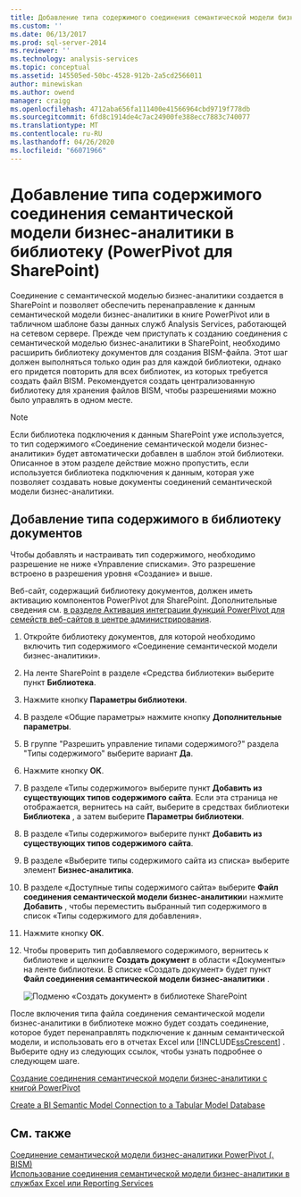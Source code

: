 ```yaml
---
title: Добавление типа содержимого соединения семантической модели бизнес-аналитики в библиотеку (PowerPivot для SharePoint) | Документация Майкрософт
ms.custom: ''
ms.date: 06/13/2017
ms.prod: sql-server-2014
ms.reviewer: ''
ms.technology: analysis-services
ms.topic: conceptual
ms.assetid: 145505ed-50bc-4528-912b-2a5cd2566011
author: minewiskan
ms.author: owend
manager: craigg
ms.openlocfilehash: 4712aba656fa111400e41566964cbd9719f778db
ms.sourcegitcommit: 6fd8c1914de4c7ac24900fe388ecc7883c740077
ms.translationtype: MT
ms.contentlocale: ru-RU
ms.lasthandoff: 04/26/2020
ms.locfileid: "66071966"
---
```

# <a name="add-a-bi-semantic-model-connection-content-type-to-a-library-powerpivot-for-sharepoint"></a>Добавление типа содержимого соединения семантической модели бизнес-аналитики в библиотеку (PowerPivot для SharePoint)
  Соединение с семантической моделью бизнес-аналитики создается в SharePoint и позволяет обеспечить перенаправление к данным семантической модели бизнес-аналитики в книге PowerPivot или в табличном шаблоне базы данных служб Analysis Services, работающей на сетевом сервере. Прежде чем приступать к созданию соединения с семантической моделью бизнес-аналитики в SharePoint, необходимо расширить библиотеку документов для создания BISM-файла. Этот шаг должен выполняться только один раз для каждой библиотеки, однако его придется повторить для всех библиотек, из которых требуется создать файл BISM. Рекомендуется создать централизованную библиотеку для хранения файлов BISM, чтобы разрешениями можно было управлять в одном месте.  
  
> [!NOTE]  
>  Если библиотека подключения к данным SharePoint уже используется, то тип содержимого «Соединение семантической модели бизнес-аналитики» будет автоматически добавлен в шаблон этой библиотеки. Описанное в этом разделе действие можно пропустить, если используется библиотека подключения к данным, которая уже позволяет создавать новые документы соединений семантической модели бизнес-аналитики.  
  
##  <a name="add-the-content-type-to-a-document-library"></a><a name="bkmk_addtype"></a> Добавление типа содержимого в библиотеку документов  
 Чтобы добавлять и настраивать тип содержимого, необходимо разрешение не ниже «Управление списками». Это разрешение встроено в разрешения уровня «Создание» и выше.  
  
 Веб-сайт, содержащий библиотеку документов, должен иметь активацию компонентов PowerPivot для SharePoint. Дополнительные сведения см. [в разделе Активация интеграции функций PowerPivot для семейств веб-сайтов в центре администрирования](activate-power-pivot-integration-for-site-collections-in-ca.md).  
  
1.  Откройте библиотеку документов, для которой необходимо включить тип содержимого «Соединение семантической модели бизнес-аналитики».  
  
2.  На ленте SharePoint в разделе «Средства библиотеки» выберите пункт **Библиотека**.  
  
3.  Нажмите кнопку **Параметры библиотеки**.  
  
4.  В разделе «Общие параметры» нажмите кнопку **Дополнительные параметры**.  
  
5.  В группе "Разрешить управление типами содержимого?" раздела "Типы содержимого" выберите вариант **Да**.  
  
6.  Нажмите кнопку **ОК**.  
  
7.  В разделе «Типы содержимого» выберите пункт **Добавить из существующих типов содержимого сайта**. Если эта страница не отображается, вернитесь на сайт, выберите в средствах библиотеки **Библиотека** , а затем выберите **Параметры библиотеки**.  
  
8.  В разделе «Типы содержимого» выберите пункт **Добавить из существующих типов содержимого сайта**.  
  
9. В разделе «Выберите типы содержимого сайта из списка» выберите элемент **Бизнес-аналитика**.  
  
10. В разделе «Доступные типы содержимого сайта» выберите **Файл соединения семантической модели бизнес-аналитики**и нажмите **Добавить** , чтобы переместить выбранный тип содержимого в список «Типы содержимого для добавления».  
  
11. Нажмите кнопку **ОК**.  
  
12. Чтобы проверить тип добавляемого содержимого, вернитесь к библиотеке и щелкните **Создать документ** в области «Документы» на ленте библиотеки. В списке «Создать документ» будет пункт **Файл соединения семантической модели бизнес-аналитики** .  
  
     ![Подменю «Создать документ» в библиотеке SharePoint](../media/ssas-bismconnection-new.gif "Подменю «Создать документ» в библиотеке SharePoint")  
  
 После включения типа файла соединения семантической модели бизнес-аналитики в библиотеке можно будет создать соединение, которое будет перенаправлять подключение к данным семантической модели, и использовать его в отчетах Excel или [!INCLUDE[ssCrescent](../../includes/sscrescent-md.md)] . Выберите одну из следующих ссылок, чтобы узнать подробнее о следующем шаге.  
  
 [Создание соединения семантической модели бизнес-аналитики с книгой PowerPivot](create-a-bi-semantic-model-connection-to-a-power-pivot-workbook.md)  
  
 [Create a BI Semantic Model Connection to a Tabular Model Database](create-a-bi-semantic-model-connection-to-a-tabular-model-database.md)  
  
## <a name="see-also"></a>См. также  
 [Соединение семантической модели бизнес-аналитики PowerPivot &#40;. BISM&#41;](power-pivot-bi-semantic-model-connection-bism.md)   
 [Использование соединения семантической модели бизнес-аналитики в службах Excel или Reporting Services](use-a-bi-semantic-model-connection-in-excel-or-reporting-services.md)  
  
  
